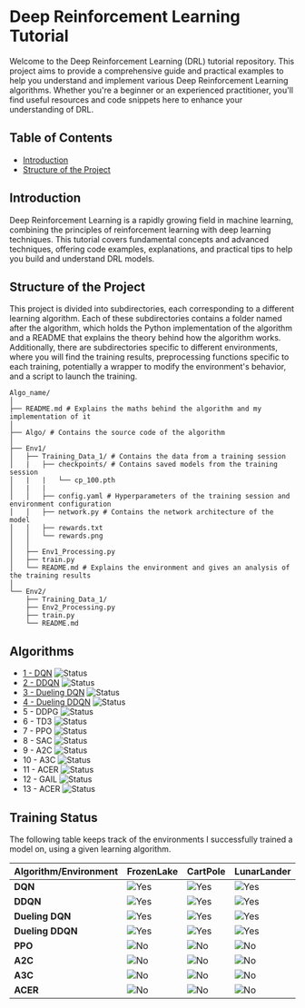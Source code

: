 # Deep Reinforcement Learning Tutorial

Welcome to the Deep Reinforcement Learning (DRL) tutorial repository. This project aims to provide a comprehensive guide and practical examples to help you understand and implement various Deep Reinforcement Learning algorithms. Whether you're a beginner or an experienced practitioner, you'll find useful resources and code snippets here to enhance your understanding of DRL.

## Table of Contents

- [Introduction](#introduction)
- [Structure of the Project](#structure-of-the-project)

## Introduction

Deep Reinforcement Learning is a rapidly growing field in machine learning, combining the principles of reinforcement learning with deep learning techniques. This tutorial covers fundamental concepts and advanced techniques, offering code examples, explanations, and practical tips to help you build and understand DRL models.

## Structure of the Project

This project is divided into subdirectories, each corresponding to a different learning algorithm. Each of these subdirectories contains a folder named after the algorithm, which holds the Python implementation of the algorithm and a README that explains the theory behind how the algorithm works. Additionally, there are subdirectories specific to different environments, where you will find the training results, preprocessing functions specific to each training, potentially a wrapper to modify the environment's behavior, and a script to launch the training.

```
Algo_name/
│
├── README.md # Explains the maths behind the algorithm and my implementation of it
│
├── Algo/ # Contains the source code of the algorithm
│
├── Env1/
│   ├── Training_Data_1/ # Contains the data from a training session
│   |   ├── checkpoints/ # Contains saved models from the training session
│   |   |   └── cp_100.pth
│   |   |
│   │   ├── config.yaml # Hyperparameters of the training session and environment configuration
│   │   ├── network.py # Contains the network architecture of the model
│   │   ├── rewards.txt
│   │   └── rewards.png
│   │
│   ├── Env1_Processing.py
│   ├── train.py
│   └── README.md # Explains the environment and gives an analysis of the training results
│
└── Env2/
    ├── Training_Data_1/
    ├── Env2_Processing.py
    ├── train.py
    └── README.md
```

## Algorithms

- [1 - DQN](https://github.com/iamtitouche/DeepRL/tree/main/1-DQN) ![Status](https://img.shields.io/badge/Status-Implemented-brightgreen)
- [2 - DDQN](https://github.com/iamtitouche/DeepRL/tree/main/2-DDQN) ![Status](https://img.shields.io/badge/Status-Implemented-brightgreen)
- [3 - Dueling DQN](https://github.com/iamtitouche/DeepRL/tree/main/3-DuelingDQN) ![Status](https://img.shields.io/badge/Status-Implemented-brightgreen)
- [4 - Dueling DDQN](https://github.com/iamtitouche/DeepRL/tree/main/4-DuelingDQN) ![Status](https://img.shields.io/badge/Status-Implemented-brightgreen)
- 5 - DDPG ![Status](https://img.shields.io/badge/Status-TODO-red)
- 6 - TD3 ![Status](https://img.shields.io/badge/Status-TODO-red)
- 7 - PPO ![Status](https://img.shields.io/badge/Status-TODO-red)
- 8 - SAC ![Status](https://img.shields.io/badge/Status-TODO-red)
- 9 - A2C ![Status](https://img.shields.io/badge/Status-TODO-red)
- 10 - A3C ![Status](https://img.shields.io/badge/Status-TODO-red)
- 11 - ACER ![Status](https://img.shields.io/badge/Status-TODO-red)
- 12 - GAIL ![Status](https://img.shields.io/badge/Status-TODO-red)
- 13 - ACER ![Status](https://img.shields.io/badge/Status-TODO-red)

## Training Status

The following table keeps track of the environments I successfully trained a model on, using a given learning algorithm. 

| Algorithm/Environment | FrozenLake | CartPole | LunarLander |
|-----------------------|------|------|------|
| **DQN**               | ![Yes](https://img.shields.io/badge/Trained-Yes-brightgreen) | ![Yes](https://img.shields.io/badge/Trained-Yes-brightgreen) | ![Yes](https://img.shields.io/badge/Trained-Yes-brightgreen) |
| **DDQN**              | ![Yes](https://img.shields.io/badge/Trained-Yes-brightgreen) | ![Yes](https://img.shields.io/badge/Trained-Yes-brightgreen) | ![Yes](https://img.shields.io/badge/Trained-Yes-brightgreen) |
| **Dueling DQN**       | ![Yes](https://img.shields.io/badge/Trained-Yes-brightgreen) | ![Yes](https://img.shields.io/badge/Trained-Yes-brightgreen) | ![Yes](https://img.shields.io/badge/Trained-Yes-brightgreen) |
| **Dueling DDQN**      | ![Yes](https://img.shields.io/badge/Trained-Yes-brightgreen) | ![Yes](https://img.shields.io/badge/Trained-Yes-brightgreen) | ![Yes](https://img.shields.io/badge/Trained-Yes-brightgreen) |
| **PPO**               | ![No](https://img.shields.io/badge/Trained-No-red) | ![No](https://img.shields.io/badge/Trained-No-red) | ![No](https://img.shields.io/badge/Trained-No-red) |
| **A2C**               | ![No](https://img.shields.io/badge/Trained-No-red) | ![No](https://img.shields.io/badge/Trained-No-red) | ![No](https://img.shields.io/badge/Trained-No-red) |
| **A3C**               | ![No](https://img.shields.io/badge/Trained-No-red) | ![No](https://img.shields.io/badge/Trained-No-red) | ![No](https://img.shields.io/badge/Trained-No-red) |
| **ACER**              | ![No](https://img.shields.io/badge/Trained-No-red) | ![No](https://img.shields.io/badge/Trained-No-red) | ![No](https://img.shields.io/badge/Trained-No-red) |
